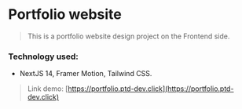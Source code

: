 # Portfolio website

> This is a portfolio website design project on the Frontend side.

### Technology used:

- NextJS 14, Framer Motion, Tailwind CSS.

> Link demo: [https://portfolio.ptd-dev.click](https://portfolio.ptd-dev.click)
